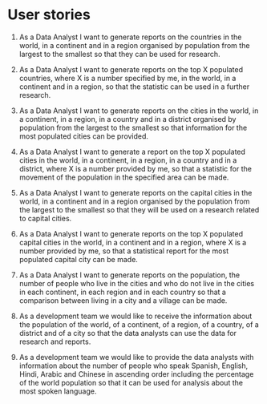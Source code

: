 # User stories

1. As a Data Analyst I want to generate reports on the countries in the world, in a continent and in a region organised by population from the largest to the smallest so that they can be used for research.

2. As a Data Analyst I want to generate reports on the top X populated countries, where X is a number specified by me, in the world, in a continent and in a region, so that the statistic can be used in a further research.

3. As a Data Analyst I want to generate reports on the cities in the world, in a continent, in a region, in a country and in a district organised by population from the largest to the smallest so that information for the most populated cities can be provided.

4. As a Data Analyst I want to generate a report on the top X populated cities in the world, in a continent, in a region, in a country and in a district, where X is a number provided by me, so that a statistic for the movement of the population in the specified area can be made.

5. As a Data Analyst I want to generate reports on the capital cities in the world, in a continent and in a region organised by the population from the largest to the smallest so that they will be used on a research related to capital cities.

6. As a Data Analyst I want to generate reports on the top X populated capital cities in the world, in a continent and in a region, where X is a number provided by me, so that a statistical report for the most populated capital city can be made.

7. As a Data Analyst I want to generate reports on the population, the number of people who live in the cities and who do not live in the cities in each continent, in each region and in each country so that a comparison between living in a city and a village can be made.

8. As a development team we would like to receive the information about the population of the world, of a continent, of a region, of a country, of a district and of a city so that the data analysts can use the data for research and reports.

9. As a development team we would like to provide the data analysts with information about the number of people who speak Spanish, English, Hindi, Arabic and Chinese in ascending order including the percentage of the world population so that it can be used for analysis about the most spoken language.







